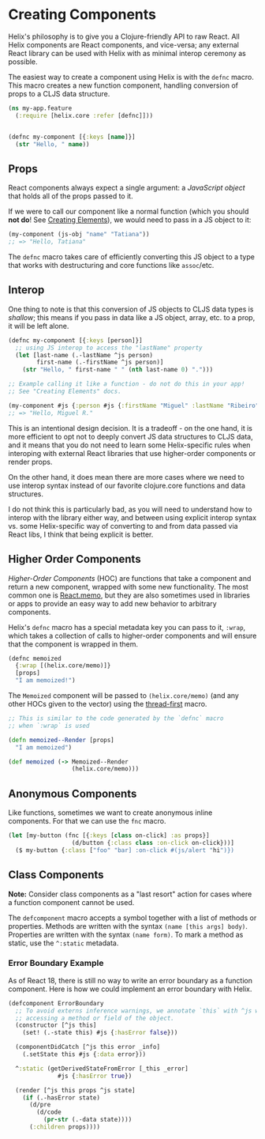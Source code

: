# Creating Components

Helix's philosophy is to give you a Clojure-friendly API to raw React. All Helix
components are React components, and vice-versa; any external React library can
be used with Helix with as minimal interop ceremony as possible.

The easiest way to create a component using Helix is with the `defnc` macro.
This macro creates a new function component, handling conversion of props to a
CLJS data structure.

```clojure
(ns my-app.feature
  (:require [helix.core :refer [defnc]]))


(defnc my-component [{:keys [name]}]
  (str "Hello, " name))
```

## Props

React components always expect a single argument: a _JavaScript object_ that
holds all of the props passed to it.

If we were to call our component like a normal function (which you should **not do**!
See [Creating Elements](./creating-elements.md)), we would need to pass in a JS
object to it:

```clojure
(my-component (js-obj "name" "Tatiana"))
;; => "Hello, Tatiana"
```

The `defnc` macro takes care of efficiently converting this JS object to a type
that works with destructuring and core functions like `assoc`/etc.

## Interop

One thing to note is that this conversion of JS objects to CLJS data types is
_shallow_; this means if you pass in data like a JS object, array, etc. to a
prop, it will be left alone.

```clojure
(defnc my-component [{:keys [person]}]
  ;; using JS interop to access the "lastName" property
  (let [last-name (.-lastName ^js person)
        first-name (.-firstName ^js person)]
    (str "Hello, " first-name " " (nth last-name 0) ".")))

;; Example calling it like a function - do not do this in your app!
;; See "Creating Elements" docs.

(my-component #js {:person #js {:firstName "Miguel" :lastName "Ribeiro"}})
;; => "Hello, Miguel R."
```

This is an intentional design decision. It is a tradeoff - on the one hand, it
is more efficient to opt not to deeply convert JS data structures to CLJS data,
and it means that you do not need to learn some Helix-specific rules when
interoping with external React libraries that use higher-order components or
render props.

On the other hand, it does mean there are more cases where we need to use
interop syntax instead of our favorite clojure.core functions and data
structures.

I do not think this is particularly bad, as you will need to understand how to
interop with the library either way, and between using explicit interop syntax
vs. some Helix-specific way of converting to and from data passed via React
libs, I think that being explicit is better.


## Higher Order Components

_Higher-Order Components_ (HOC) are functions that take a component and return a
new component, wrapped with some new functionality. The most common one is
[React.memo](https://reactjs.org/docs/react-api.html#reactmemo), but they are
also sometimes used in libraries or apps to provide an easy way to add new
behavior to arbitrary components.

Helix's `defnc` macro has a special metadata key you can pass to it, `:wrap`,
which takes a collection of calls to higher-order components and will ensure
that the component is wrapped in them.

```clojure
(defnc memoized
  {:wrap [(helix.core/memo)]}
  [props]
  "I am memoized!")
```

The `Memoized` component will be passed to `(helix.core/memo)` (and any other HOCs
given to the vector) using the [thread-first](https://clojuredocs.org/clojure.core/-%3E)
macro.

```clojure
;; This is similar to the code generated by the `defnc` macro
;; when `:wrap` is used

(defn memoized--Render [props]
  "I am memoized")

(def memoized (-> Memoized--Render
                  (helix.core/memo)))
```

## Anonymous Components

Like functions, sometimes we want to create anonymous inline components. For that we can
use the `fnc` macro.

```clojure
(let [my-button (fnc [{:keys [class on-click] :as props}]
                  (d/button {:class class :on-click on-click}))]
  ($ my-button {:class ["foo" "bar] :on-click #(js/alert "hi")})
```

## Class Components

**Note:** Consider class components as a "last resort" action for cases where a
function component cannot be used.

The `defcomponent` macro accepts a symbol together with a list of methods or
properties. Methods are written with the syntax `(name [this args] body)`.
Properties are written with the syntax `(name form)`. To mark a method as
static, use the `^:static` metadata.

### Error Boundary Example

As of React 18, there is still no way to write an error boundary as a function
component. Here is how we could implement an error boundary with Helix.

```clj
(defcomponent ErrorBoundary
  ;; To avoid externs inference warnings, we annotate `this` with ^js whenever
  ;; accessing a method or field of the object.
  (constructor [^js this]
    (set! (.-state this) #js {:hasError false}))

  (componentDidCatch [^js this error _info]
    (.setState this #js {:data error}))

  ^:static (getDerivedStateFromError [_this _error]
              #js {:hasError true})

  (render [^js this props ^js state]
    (if (.-hasError state)
      (d/pre
        (d/code
          (pr-str (.-data state))))
      (:children props))))
```
